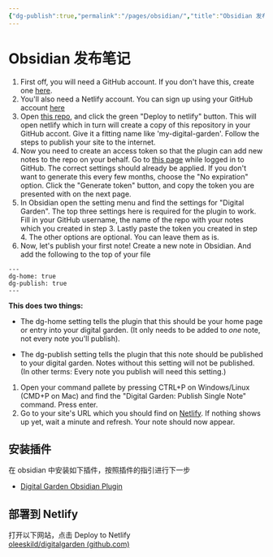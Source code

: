 ```yaml
---
{"dg-publish":true,"permalink":"/pages/obsidian/","title":"Obsidian 发布笔记"}
---
```



# Obsidian 发布笔记

1. First off, you will need a GitHub account. If you don't have this, create one [here](https://github.com/signup).
2. You'll also need a Netlify account. You can sign up using your GitHub account [here](https://app.netlify.com/)
3. Open [this repo](https://github.com/oleeskild/digitalgarden), and click the green "Deploy to netlify" button. This will open netlify which in turn will create a copy of this repository in your GitHub accont. Give it a fitting name like 'my-digital-garden'. Follow the steps to publish your site to the internet.
4. Now you need to create an access token so that the plugin can add new notes to the repo on your behalf. Go to [this page](https://github.com/settings/tokens/new?scopes=repo) while logged in to GitHub. The correct settings should already be applied. If you don't want to generate this every few months, choose the "No expiration" option. Click the "Generate token" button, and copy the token you are presented with on the next page.
5. In Obsidian open the setting menu and find the settings for "Digital Garden". The top three settings here is required for the plugin to work. Fill in your GitHub username, the name of the repo with your notes which you created in step 3. Lastly paste the token you created in step 4. The other options are optional. You can leave them as is.
6. Now, let's publish your first note! Create a new note in Obsidian. And add the following to the top of your file

```
---
dg-home: true
dg-publish: true
---
```

**This does two things:**

- The dg-home setting tells the plugin that this should be your home page or entry into your digital garden. (It only needs to be added to _one_ note, not every note you'll publish).
	
- The dg-publish setting tells the plugin that this note should be published to your digital garden. Notes without this setting will not be published. (In other terms: Every note you publish will need this setting.)
1. Open your command pallete by pressing CTRL+P on Windows/Linux (CMD+P on Mac) and find the "Digital Garden: Publish Single Note" command. Press enter.
2. Go to your site's URL which you should find on [Netlify](https://app.netlify.com/). If nothing shows up yet, wait a minute and refresh. Your note should now appear.

## 安装插件

在 obsidian 中安装如下插件，按照插件的指引进行下一步  

- [Digital Garden Obsidian Plugin](https://github.com/oleeskild/Obsidian-Digital-Garden)

## 部署到 Netlify

打开以下网站，点击 Deploy to Netlify  
[oleeskild/digitalgarden (github.com)](https://github.com/oleeskild/digitalgarden)
